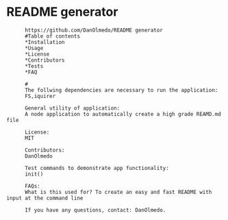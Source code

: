 # README generator

          https://github.com/DanOlmedo/README generator
          #Table of contents
          *Installation
          *Usage
          *License
          *Contributors
          *Tests
          *FAQ

          #
          The follwing dependencies are necessary to run the application:
          FS,iquirer

          General utility of application:
          A node application to automatically create a high grade REAMD.md file

          License:
          MIT

          Contributors:
          DanOlmedo

          Test commands to demonstrate app functionality:
          init()

          FAQs:
          What is this used for? To create an easy and fast README with input at the command line

          If you have any questions, contact: DanOlmedo.

